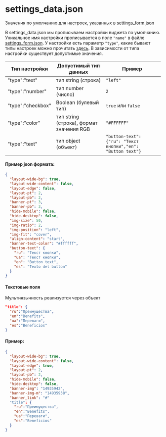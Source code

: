 # settings_data.json

Значения по умолчанию для настроек, указанных в <a href="/4%20поколение/Виджеты/settings_form/">settings_form.json</a> 


В settings_data.json мы прописываем настройки виджета по умолчанию. Уникальное имя настройки прописывается в поле `"name"` в файле <a href="/4%20поколение/Виджеты/settings_form/">settings_form.json</a>. У настройки есть параметр `"type"`, какие бывают типы настроек можно прочитать <a href="/4%20поколение/Виджеты/settings_form/">здесь</a>. В зависимости от типа настройки существует допустимые значения.


|Тип настройки|Допустимый тип данных|Пример|
|-|-|-|
|"type":"text"|тип string (строка)|`"left"`|
|"type":"number"|тип number (число)|`2`|
|"type":"checkbox"|Boolean (булевый тип)|`true` или `false`|
|"type":"color"|тип string (строка), формат значения RGB|`"#FFFFFF"`|
|"type":"text"|тип object (объект)|`"button-text": {"ru": "Текст кнопки","en": "Button text"}`|

#### Пример json формата:

```json
{
  "layout-wide-bg": true,
  "layout-wide-content": false,
  "layout-edge": false,
  "layout-pt": 2,
  "layout-pb": 2,
  "banner-pt": 3,
  "banner-pb": 3,
  "hide-mobile": false,
  "hide-desktop": false,
  "img-size": 50,
  "img-ratio": 2,
  "img-position": "left",
  "img-fit": "cover",
  "align-content": "start",
  "banner-text-color": "#ffffff",
  "button-text": {
    "ru": "Текст кнопки",
    "ua": "Текст кнопки",
    "en": "Button text",
    "es": "Texto del button"
  }
}
```

#### Текстовые поля

Мультиязычность реализуется через объект

```json
"title": {
  "ru":"Преимущества",
  "en":"Benefits",
  "ua":"Переваги",
  "es":"Beneficios"
}
```

<!-- #### Поле файл
Чтобы подгрузить файл (изображение) по умолчанию, нужно:

- Добавить в файл <a href="/4%20поколение/Виджеты/settings_data/">settings_data.json</a> -->

<!-- ```json
{
  "banner-img": "20350744"
}
``` -->
<a name="setting_data_name"></a>
#### Пример:
```json
{
  "layout-wide-bg": true,
  "layout-wide-content": false,
  "layout-edge": true,
  "layout-pt": 2,
  "layout-pb": 2,
  "hide-mobile": false,
  "hide-desktop": false,
  "banner-img": "14935942",
  "banner-img-m": "14935938",
  "banner_link": "#"
  "title": {
    "ru":"Преимущества",
    "en":"Benefits",
    "ua":"Переваги",
    "es":"Beneficios"
  }
}


```
